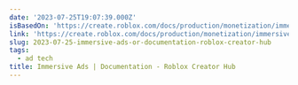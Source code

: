 ```yaml
---
date: '2023-07-25T19:07:39.000Z'
isBasedOn: 'https://create.roblox.com/docs/production/monetization/immersive-ads'
link: 'https://create.roblox.com/docs/production/monetization/immersive-ads'
slug: 2023-07-25-immersive-ads-or-documentation-roblox-creator-hub
tags:
  - ad tech
title: Immersive Ads | Documentation - Roblox Creator Hub
---
```


